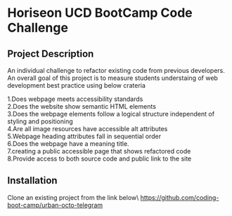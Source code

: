 # Horiseon UCD BootCamp Code Challenge
## Project Description
An individual challenge to refactor existing code from previous developers.
An overall goal of this project is to measure students understaing of web development best practice using below crateria

1.Does webpage meets accessibility standards\
2.Does the website show semantic HTML elements\
3.Does the webpage elements follow a logical structure independent of styling and positioning\
4.Are all image resources have accessible alt attributes\
5.Webpage heading attributes fall in sequential order\
6.Does the webpage have a meaning title.\
7.creating a public accessible page that shows refactored code\
8.Provide access to both source code and public link to the site

## Installation
Clone an existing project from the link below\ 
https://github.com/coding-boot-camp/urban-octo-telegram



